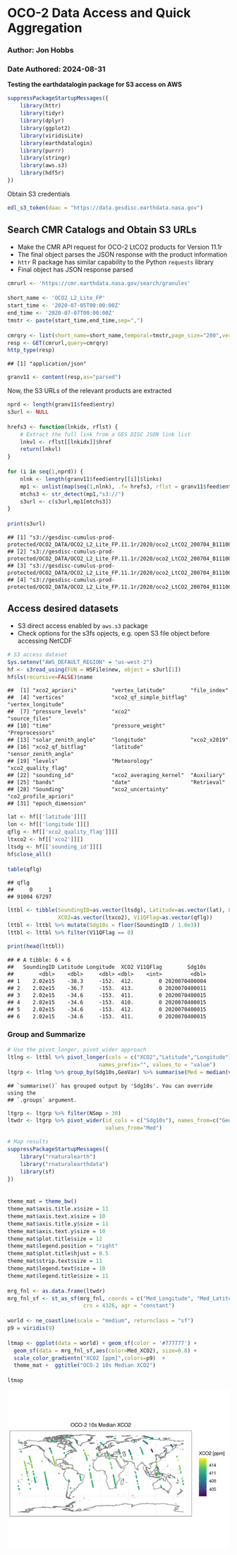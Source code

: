 OCO-2 Data Access and Quick Aggregation
================

### Author: Jon Hobbs

### Date Authored: 2024-08-31

**Testing the earthdatalogin package for S3 access on AWS**

``` r
suppressPackageStartupMessages({ 
    library(httr)
    library(tidyr)
    library(dplyr)
    library(ggplot2)
    library(viridisLite)
    library(earthdatalogin)
    library(purrr)
    library(stringr)
    library(aws.s3)
    library(hdf5r)
})
```

Obtain S3 credentials

``` r
edl_s3_token(daac = "https://data.gesdisc.earthdata.nasa.gov")
```

## Search CMR Catalogs and Obtain S3 URLs

- Make the CMR API request for OCO-2 LtCO2 products for Version 11.1r
- The final object parses the JSON response with the product information
- `httr` R package has similar capability to the Python `requests`
  library
- Final object has JSON response parsed

``` r
cmrurl <- 'https://cmr.earthdata.nasa.gov/search/granules'

short_name <- 'OCO2_L2_Lite_FP'
start_time <- '2020-07-05T00:00:00Z'
end_time <- '2020-07-07T00:00:00Z'
tmstr <- paste(start_time,end_time,sep=",")

cmrqry <- list(short_name=short_name,temporal=tmstr,page_size="200",version="11.1r")
resp <- GET(cmrurl,query=cmrqry)
http_type(resp)
```

    ## [1] "application/json"

``` r
granv11 <- content(resp,as="parsed") 
```

Now, the S3 URLs of the relevant products are extracted

``` r
nprd <- length(granv11$feed$entry)
s3url <- NULL

hrefs3 <- function(lnkidx, rflst) {
    # Extract the full link from a GES DISC JSON link list
    lnkvl <- rflst[[lnkidx]]$href
    return(lnkvl)
}

for (i in seq(1,nprd)) {
    nlnk <- length(granv11$feed$entry[[i]]$links)
    mp1 <- unlist(map(seq(1,nlnk), .f= hrefs3, rflst = granv11$feed$entry[[i]]$links))
    mtchs3 <- str_detect(mp1,"s3://")
    s3url <- c(s3url,mp1[mtchs3])
}

print(s3url)
```

    ## [1] "s3://gesdisc-cumulus-prod-protected/OCO2_DATA/OCO2_L2_Lite_FP.11.1r/2020/oco2_LtCO2_200704_B11100Ar_230603215457s.nc4"
    ## [2] "s3://gesdisc-cumulus-prod-protected/OCO2_DATA/OCO2_L2_Lite_FP.11.1r/2020/oco2_LtCO2_200704_B11100Ar_230603215457s.nc4"
    ## [3] "s3://gesdisc-cumulus-prod-protected/OCO2_DATA/OCO2_L2_Lite_FP.11.1r/2020/oco2_LtCO2_200704_B11100Ar_230603215457s.nc4"
    ## [4] "s3://gesdisc-cumulus-prod-protected/OCO2_DATA/OCO2_L2_Lite_FP.11.1r/2020/oco2_LtCO2_200704_B11100Ar_230603215457s.nc4"

## Access desired datasets

- S3 direct access enabled by `aws.s3` package
- Check options for the s3fs opjects, e.g. open S3 file object before
  accessing NetCDF

``` r
# S3 access dataset
Sys.setenv("AWS_DEFAULT_REGION" = "us-west-2")
hf <- s3read_using(FUN = H5File$new, object = s3url[1])
hf$ls(recursive=FALSE)$name
```

    ##  [1] "xco2_apriori"           "vertex_latitude"        "file_index"            
    ##  [4] "vertices"               "xco2_qf_simple_bitflag" "vertex_longitude"      
    ##  [7] "pressure_levels"        "xco2"                   "source_files"          
    ## [10] "time"                   "pressure_weight"        "Preprocessors"         
    ## [13] "solar_zenith_angle"     "longitude"              "xco2_x2019"            
    ## [16] "xco2_qf_bitflag"        "latitude"               "sensor_zenith_angle"   
    ## [19] "levels"                 "Meteorology"            "xco2_quality_flag"     
    ## [22] "sounding_id"            "xco2_averaging_kernel"  "Auxiliary"             
    ## [25] "bands"                  "date"                   "Retrieval"             
    ## [28] "Sounding"               "xco2_uncertainty"       "co2_profile_apriori"   
    ## [31] "epoch_dimension"

``` r
lat <- hf[['latitude']][]
lon <- hf[['longitude']][]
qflg <- hf[['xco2_quality_flag']][]
ltxco2 <- hf[['xco2']][]
ltsdg <- hf[['sounding_id']][]
hf$close_all()

table(qflg)
```

    ## qflg
    ##     0     1 
    ## 91004 67297

``` r
lttbl <- tibble(SoundingID=as.vector(ltsdg), Latitude=as.vector(lat), Longitude=as.vector(lon),
                XCO2=as.vector(ltxco2), V11QFlag=as.vector(qflg))
lttbl <- lttbl %>% mutate(Sdg10s = floor(SoundingID / 1.0e3))
lttbl <- lttbl %>% filter(V11QFlag == 0)
```

``` r
print(head(lttbl))
```

    ## # A tibble: 6 × 6
    ##   SoundingID Latitude Longitude  XCO2 V11QFlag        Sdg10s
    ##        <dbl>    <dbl>     <dbl> <dbl>    <int>         <dbl>
    ## 1    2.02e15    -38.3     -152.  412.        0 2020070400004
    ## 2    2.02e15    -36.7     -153.  413.        0 2020070400011
    ## 3    2.02e15    -34.6     -153.  411.        0 2020070400015
    ## 4    2.02e15    -34.6     -153.  410.        0 2020070400015
    ## 5    2.02e15    -34.6     -153.  412.        0 2020070400015
    ## 6    2.02e15    -34.6     -153.  411.        0 2020070400015

### Group and Summarize

``` r
# Use the pivot_longer, pivot_wider approach
ltlng <- lttbl %>% pivot_longer(cols = c("XCO2","Latitude","Longitude"), names_to = "GeoVar",
                             names_prefix="", values_to = "value")
ltgrp <- ltlng %>% group_by(Sdg10s,GeoVar) %>% summarise(Med = median(value,na.rm=TRUE), NSmp=n()) %>% ungroup()
```

    ## `summarise()` has grouped output by 'Sdg10s'. You can override using the
    ## `.groups` argument.

``` r
ltgrp <- ltgrp %>% filter(NSmp > 30)
ltwdr <- ltgrp %>% pivot_wider(id_cols = c("Sdg10s"), names_from=c("GeoVar"), names_prefix=c("Med_"), 
                               values_from="Med")
```

``` r
# Map results
suppressPackageStartupMessages({ 
    library("rnaturalearth")
    library("rnaturalearthdata")
    library(sf)
})


theme_mat = theme_bw() 
theme_mat$axis.title.x$size = 11
theme_mat$axis.text.x$size = 10
theme_mat$axis.title.y$size = 11
theme_mat$axis.text.y$size = 10
theme_mat$plot.title$size = 12
theme_mat$legend.position = "right"
theme_mat$plot.title$hjust = 0.5
theme_mat$strip.text$size = 11
theme_mat$legend.text$size = 10
theme_mat$legend.title$size = 11

mrg_fnl <- as.data.frame(ltwdr)
mrg_fnl_sf <- st_as_sf(mrg_fnl, coords = c("Med_Longitude", "Med_Latitude"), 
                        crs = 4326, agr = "constant")

world <- ne_coastline(scale = "medium", returnclass = "sf")
p9 = viridis(9)

ltmap <- ggplot(data = world) + geom_sf(color = '#777777') + 
  geom_sf(data = mrg_fnl_sf,aes(color=Med_XCO2), size=0.8) +
  scale_color_gradientn("XCO2 [ppm]",colors=p9)  + 
  theme_mat +  ggtitle("OCO-2 10s Median XCO2")  

ltmap
```

![](Rfigures/map10s-1.png)<!-- -->
